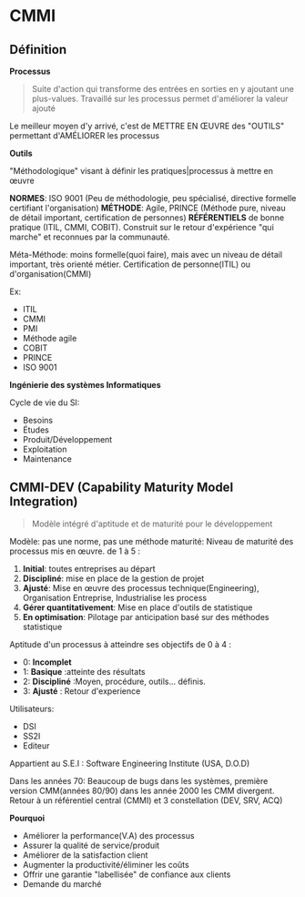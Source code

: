 # CMMI

## Définition

**Processus**

> Suite d'action qui transforme des entrées en sorties en y ajoutant une plus-values. Travaillé sur les processus permet d'améliorer la valeur ajouté

Le meilleur moyen d'y arrivé, c'est de METTRE EN ŒUVRE des "OUTILS" permettant d'AMÉLIORER les processus

**Outils**

"Méthodologique" visant à définir les pratiques|processus à mettre en œuvre

__NORMES__: ISO 9001 (Peu de méthodologie, peu spécialisé, directive formelle certifiant l'organisation)
__MÉTHODE__: Agile, PRINCE (Méthode pure, niveau de détail important, certification de personnes)
__RÉFÉRENTIELS__ de bonne pratique (ITIL, CMMI, COBIT). Construit sur le retour d'expérience "qui marche" et reconnues par la communauté.


Méta-Méthode: moins formelle(quoi faire), mais avec un niveau de détail important, très orienté métier. Certification de personne(ITIL) ou d'organisation(CMMI)

Ex:

- ITIL
- CMMI
- PMI
- Méthode agile
- COBIT
- PRINCE
- ISO 9001


**Ingénierie des systèmes Informatiques**

Cycle de vie du SI:

- Besoins
- Études
- Produit/Développement
- Exploitation
- Maintenance

## CMMI-DEV (Capability Maturity Model Integration)

> Modèle intégré d'aptitude et de maturité pour le développement

Modèle: pas une norme, pas une méthode
maturité: Niveau de maturité des processus mis en œuvre. de 1 à 5 :

1. __Initial__: toutes entreprises au départ
2. __Discipliné__: mise en place de la gestion de projet
3. __Ajusté__: Mise en œuvre des processus technique(Engineering), Organisation Entreprise, Industrialise les process
4. __Gérer quantitativement__:  Mise en place d'outils de statistique
5. __En optimisation__: Pilotage par anticipation basé sur des méthodes statistique

Aptitude d'un processus à atteindre ses objectifs de 0 à 4 :

- 0: __Incomplet__
- 1: __Basique__ :atteinte des résultats
- 2: __Discipliné__ :Moyen, procédure, outils... définis.
- 3: __Ajusté__ : Retour d'experience



Utilisateurs:

- DSI
- SS2I
- Editeur

Appartient au S.E.I : Software Engineering Institute (USA, D.O.D)

Dans les années 70: Beaucoup de bugs dans les systèmes, première version CMM(années 80/90) dans les année 2000 les CMM divergent. Retour à un référentiel central (CMMI) et 3 constellation (DEV, SRV, ACQ)

**Pourquoi**

- Améliorer la performance(V.A) des processus
- Assurer la qualité de service/produit
- Améliorer de la satisfaction client
- Augmenter la productivité/éliminer les coûts
- Offrir une garantie "labellisée" de confiance aux clients
- Demande du marché
